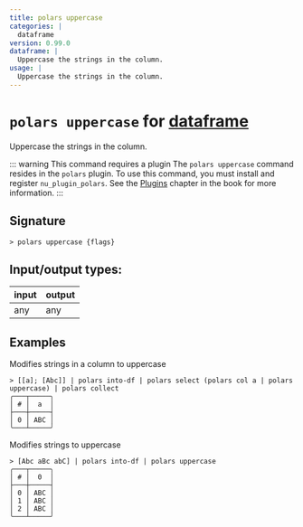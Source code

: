 ```yaml
---
title: polars uppercase
categories: |
  dataframe
version: 0.99.0
dataframe: |
  Uppercase the strings in the column.
usage: |
  Uppercase the strings in the column.
---
```

<!-- This file is automatically generated. Please edit the command in https://github.com/nushell/nushell instead. -->

# `polars uppercase` for [dataframe](/commands/categories/dataframe.md)

<div class='command-title'>Uppercase the strings in the column.</div>

::: warning This command requires a plugin
The `polars uppercase` command resides in the `polars` plugin.
To use this command, you must install and register `nu_plugin_polars`.
See the [Plugins](/book/plugins.html) chapter in the book for more information.
:::

## Signature

```> polars uppercase {flags} ```


## Input/output types:

| input | output |
| ----- | ------ |
| any   | any    |

## Examples

Modifies strings in a column to uppercase
```nu
> [[a]; [Abc]] | polars into-df | polars select (polars col a | polars uppercase) | polars collect
╭───┬─────╮
│ # │  a  │
├───┼─────┤
│ 0 │ ABC │
╰───┴─────╯

```

Modifies strings to uppercase
```nu
> [Abc aBc abC] | polars into-df | polars uppercase
╭───┬─────╮
│ # │  0  │
├───┼─────┤
│ 0 │ ABC │
│ 1 │ ABC │
│ 2 │ ABC │
╰───┴─────╯

```
